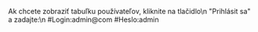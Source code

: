 Ak chcete zobraziť tabuľku používateľov, kliknite na tlačidlo\n
"Prihlásit sa" a zadajte:\n
#Login:admin@com
#Heslo:admin

